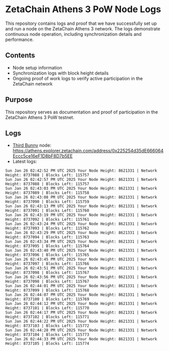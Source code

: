 # ZetaChain Athens 3 PoW Node Logs
This repository contains logs and proof that we have successfully set up and run a node on the ZetaChain Athens 3 network. The logs demonstrate continuous node operation, including synchronization details and performance.

## Contents
- Node setup information
- Synchronization logs with block height details
- Ongoing proof of work logs to verify active participation in the ZetaChain network

## Purpose
This repository serves as documentation and proof of participation in the ZetaChain Athens 3 PoW testnet.

## Logs

- [Third Bunny](https://thirdbunny.xyz/) node: https://athens.explorer.zetachain.com/address/0x225254d35dE666064Eccc5ce16eF1D8bF8D7b5EE
- Latest logs:
```
Sun Jan 26 02:42:52 PM UTC 2025 Your Node Height: 8621331 | Network Height: 8737088 | Blocks Left: 115757
Sun Jan 26 02:42:57 PM UTC 2025 Your Node Height: 8621331 | Network Height: 8737088 | Blocks Left: 115757
Sun Jan 26 02:43:03 PM UTC 2025 Your Node Height: 8621331 | Network Height: 8737089 | Blocks Left: 115758
Sun Jan 26 02:43:08 PM UTC 2025 Your Node Height: 8621331 | Network Height: 8737090 | Blocks Left: 115759
Sun Jan 26 02:43:13 PM UTC 2025 Your Node Height: 8621331 | Network Height: 8737091 | Blocks Left: 115760
Sun Jan 26 02:43:19 PM UTC 2025 Your Node Height: 8621331 | Network Height: 8737092 | Blocks Left: 115761
Sun Jan 26 02:43:24 PM UTC 2025 Your Node Height: 8621331 | Network Height: 8737093 | Blocks Left: 115762
Sun Jan 26 02:43:29 PM UTC 2025 Your Node Height: 8621331 | Network Height: 8737094 | Blocks Left: 115763
Sun Jan 26 02:43:34 PM UTC 2025 Your Node Height: 8621331 | Network Height: 8737095 | Blocks Left: 115764
Sun Jan 26 02:43:40 PM UTC 2025 Your Node Height: 8621331 | Network Height: 8737096 | Blocks Left: 115765
Sun Jan 26 02:43:45 PM UTC 2025 Your Node Height: 8621331 | Network Height: 8737097 | Blocks Left: 115766
Sun Jan 26 02:43:51 PM UTC 2025 Your Node Height: 8621331 | Network Height: 8737098 | Blocks Left: 115767
Sun Jan 26 02:43:56 PM UTC 2025 Your Node Height: 8621331 | Network Height: 8737098 | Blocks Left: 115767
Sun Jan 26 02:44:01 PM UTC 2025 Your Node Height: 8621331 | Network Height: 8737099 | Blocks Left: 115768
Sun Jan 26 02:44:07 PM UTC 2025 Your Node Height: 8621331 | Network Height: 8737100 | Blocks Left: 115769
Sun Jan 26 02:44:12 PM UTC 2025 Your Node Height: 8621331 | Network Height: 8737101 | Blocks Left: 115770
Sun Jan 26 02:44:17 PM UTC 2025 Your Node Height: 8621331 | Network Height: 8737102 | Blocks Left: 115771
Sun Jan 26 02:44:22 PM UTC 2025 Your Node Height: 8621331 | Network Height: 8737103 | Blocks Left: 115772
Sun Jan 26 02:44:28 PM UTC 2025 Your Node Height: 8621331 | Network Height: 8737104 | Blocks Left: 115773
Sun Jan 26 02:44:33 PM UTC 2025 Your Node Height: 8621331 | Network Height: 8737105 | Blocks Left: 115774
```
